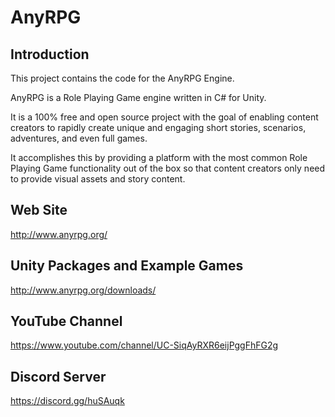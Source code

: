 # AnyRPG

## Introduction

This project contains the code for the AnyRPG Engine.

AnyRPG is a Role Playing Game engine written in C# for Unity.

It is a 100% free and open source project with the goal of enabling content creators to rapidly create unique and engaging short stories, scenarios, adventures, and even full games.

It accomplishes this by providing a platform with the most common Role Playing Game functionality out of the box so that content creators only need to provide visual assets and story content.

## Web Site

http://www.anyrpg.org/

## Unity Packages and Example Games

http://www.anyrpg.org/downloads/

## YouTube Channel

https://www.youtube.com/channel/UC-SiqAyRXR6eijPggFhFG2g

## Discord Server

https://discord.gg/huSAuqk
